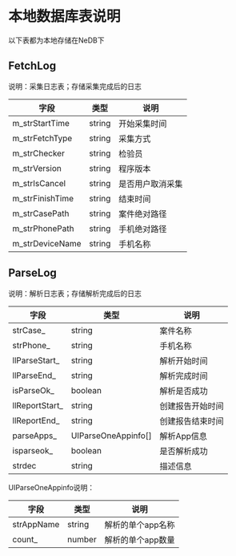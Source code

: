 # 本地数据库表说明

以下表都为本地存储在NeDB下

## FetchLog

说明：采集日志表；存储采集完成后的日志

字段|类型|说明
---|---|---
m_strStartTime|string|开始采集时间
m_strFetchType|string|采集方式
m_strChecker|string|检验员
m_strVersion|string|程序版本
m_strIsCancel|string|是否用户取消采集
m_strFinishTime|string|结束时间
m_strCasePath|string|案件绝对路径
m_strPhonePath|string|手机绝对路径
m_strDeviceName|string|手机名称


## ParseLog

说明：解析日志表；存储解析完成后的日志

字段|类型|说明
---|---|---
strCase_|string|案件名称
strPhone_|string|手机名称
llParseStart_|string|解析开始时间
llParseEnd_|string|解析完成时间
isParseOk_|boolean|解析是否成功
llReportStart_|string|创建报告开始时间
llReportEnd_|string|创建报告结束时间
parseApps_|UIParseOneAppinfo[]|解析App信息
isparseok_|boolean|是否解析成功
strdec|string|描述信息



UIParseOneAppinfo说明：

字段|类型|说明
---|---|---
strAppName|string|解析的单个app名称
count_|number|解析的单个app数量

